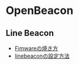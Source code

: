# OpenBeacon

## Line Beacon

* [Fimwareの焼き方](/docs/README.md)
* [linebeaconの設定方法](/linebeacon/README.md)